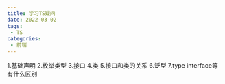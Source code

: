 ```yaml
---
title: 学习TS疑问
date: 2022-03-02
tags:
 - TS
categories: 
 - 前端
---
```


1.基础声明
2.枚举类型
3.接口
4.类
5.接口和类的关系
6.泛型
7.type interface等有什么区别